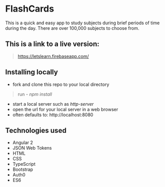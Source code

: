 # FlashCards #
This is a quick and easy app to study subjects during brief periods of time during the day.
There are over 100,000 subjects to choose from.

## This is a link to a live version: ##
> https://letslearn.firebaseapp.com/

## Installing locally ##
  * fork and clone this repo to your local directory
  > run - _npm install_ 
  * start a local server such as _http-server_
  * open the url for your local server in a web browser
  * often defaults to: http://localhost:8080

## Technologies used ##
  - Angular 2
  - JSON Web Tokens
  - HTML
  - CSS
  - TypeScript
  - Bootstrap
  - Auth0
  - ES6
